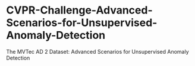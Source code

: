 # CVPR-Challenge-Advanced-Scenarios-for-Unsupervised-Anomaly-Detection
The MVTec AD 2 Dataset: Advanced Scenarios for Unsupervised Anomaly Detection

